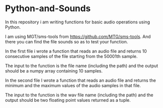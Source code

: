 # Python-and-Sounds

In this repository i am writing functions for basic audio operations using Python. 

I am using MGT/sms-tools from https://github.com/MTG/sms-tools. And there you can find the file sounds so as to test your function.

In the first file i wrote a function that reads an audio file and returns 10 consecutive samples of the file starting from the 50001th sample.

The input to the function is the file name (including the path) and the output should be a numpy array 
containing 10 samples.


In the second file I wrote a function that reads an audio file and returns the minimum and the maximum values of the audio 
samples in that file. 

The input to the function is the wav file name (including the path) and the output should be two floating 
point values returned as a tuple.


